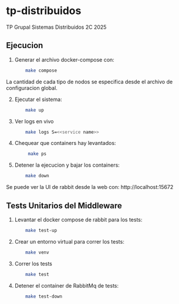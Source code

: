 # tp-distribuidos
TP Grupal Sistemas Distribuidos 2C 2025

## Ejecucion
1. Generar el archivo docker-compose con:
    ```bash
        make compose
    ```
La cantidad de cada tipo de nodos se especifica desde el archivo de configuracion global.

2. Ejecutar el sistema:
    ```bash
        make up
    ```

3. Ver logs en vivo
    ```bash
        make logs S=<<service name>>
    ```
4. Chequear que containers hay levantados:
   ```bash
        make ps
    ```

4. Detener la ejecucion y bajar los containers:
    ```bash
        make down
    ```

Se puede ver la UI de rabbit desde la web con: http://localhost:15672

## Tests Unitarios del Middleware
1. Levantar el docker compose de rabbit para los tests:
    ```bash
        make test-up
    ```
2. Crear un entorno virtual para correr los tests: 
    ```bash
        make venv
    ```
3. Correr los tests
    ```bash
        make test
    ```
5. Detener el container de RabbitMq de tests:
    ```bash
        make test-down
    ```
